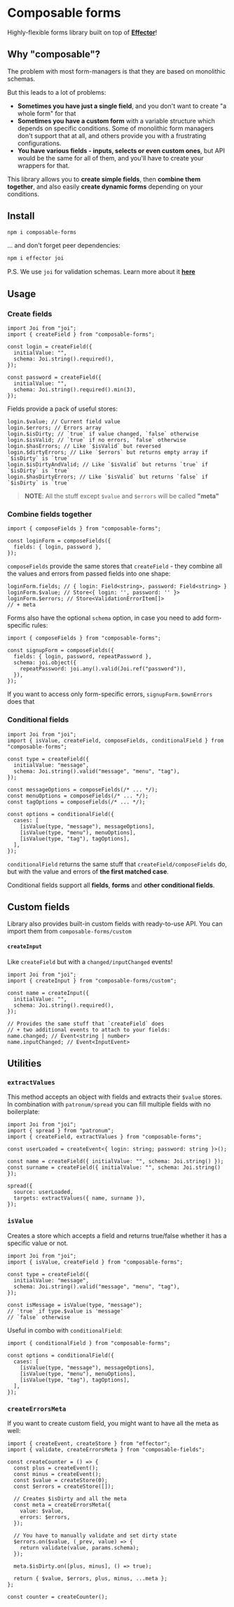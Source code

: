 # Composable forms

Highly-flexible forms library built on top of [**Effector**](https://effector.dev)!

## Why "composable"?

The problem with most form-managers is that they are based on monolithic schemas.

But this leads to a lot of problems:

- **Sometimes you have just a single field**, and you don't want to create "a whole form" for that
- **Sometimes you have a custom form** with a variable structure which depends on specific conditions. Some of monolithic form managers don't support that at all, and others provide you with a frustrating configurations.
- **You have various fields - inputs, selects or even custom ones**, but API would be the same for all of them, and you'll have to create your wrappers for that.

This library allows you to **create simple fields**, then **combine them together**, and also easily **create dynamic forms** depending on your conditions.

## Install

```bash
npm i composable-forms
```

... and don't forget peer dependencies:

```bash
npm i effector joi
```

P.S. We use `joi` for validation schemas. Learn more about it [**here**](https://joi.dev/)

## Usage

### Create fields

```tsx
import Joi from "joi";
import { createField } from "composable-forms";

const login = createField({
  initialValue: "",
  schema: Joi.string().required(),
});

const password = createField({
  initialValue: "",
  schema: Joi.string().required().min(3),
});
```

Fields provide a pack of useful stores:

```tsx
login.$value; // Current field value
login.$errors; // Errors array
login.$isDirty; // `true` if value changed, `false` otherwise
login.$isValid; // `true` if no errors, `false` otherwise
login.$hasErrors; // Like `$isValid` but reversed
login.$dirtyErrors; // Like `$errors` but returns empty array if `$isDirty` is `true`
login.$isDirtyAndValid; // Like `$isValid` but returns `true` if `$isDirty` is `true`
login.$hasDirtyErrors; // Like `$isValid` but returns `false` if `$isDirty` is `true`
```

> **NOTE**: All the stuff except `$value` and `$errors` will be called **"meta"**

### Combine fields together

```tsx
import { composeFields } from "composable-forms";

const loginForm = composeFields({
  fields: { login, password },
});
```

`composeFields` provide the same stores that `createField` - they combine all the values and errors from passed fields into one shape:

```tsx
loginForm.fields; // { login: Field<string>, password: Field<string> }
loginForm.$value; // Store<{ login: '', password: '' }>
loginForm.$errors; // Store<ValidationErrorItem[]>
// + meta
```

Forms also have the optional `schema` option, in case you need to add form-specific rules:

```tsx
import { composeFields } from "composable-forms";

const signupForm = composeFields({
  fields: { login, password, repeatPassword },
  schema: joi.object({
    repeatPassword: joi.any().valid(Joi.ref("password")),
  }),
});
```

If you want to access only form-specific errors, `signupForm.$ownErrors` does that

### Conditional fields

```tsx
import Joi from "joi";
import { isValue, createField, composeFields, conditionalField } from "composable-forms";

const type = createField({
  initialValue: "message",
  schema: Joi.string().valid("message", "menu", "tag"),
});

const messageOptions = composeFields(/* ... */);
const menuOptions = composeFields(/* ... */);
const tagOptions = composeFields(/* ... */);

const options = conditionalField({
  cases: [
    [isValue(type, "message"), messageOptions],
    [isValue(type, "menu"), menuOptions],
    [isValue(type, "tag"), tagOptions],
  ],
});
```

`conditionalField` returns the same stuff that `createField/composeFields` do, but with the value and errors of **the first matched case**.

Conditional fields support all **fields**, **forms** and **other conditional fields**.

## Custom fields

Library also provides built-in custom fields with ready-to-use API.
You can import them from `composable-forms/custom`

#### `createInput`

Like `createField` but with a `changed/inputChanged` events!

```tsx
import Joi from "joi";
import { createInput } from "composable-forms/custom";

const name = createInput({
  initialValue: "",
  schema: Joi.string().required(),
});

// Provides the same stuff that `createField` does
// + two additional events to attach to your fields:
name.changed; // Event<string | number>
name.inputChanged; // Event<InputEvent>
```

## Utilities

### `extractValues`

This method accepts an object with fields and extracts their `$value` stores.  
In combination with `patronum/spread` you can fill multiple fields with no boilerplate:

```tsx
import Joi from "joi";
import { spread } from "patronum";
import { createField, extractValues } from "composable-forms";

const userLoaded = createEvent<{ login: string; password: string }>();

const name = createField({ initialValue: "", schema: Joi.string() });
const surname = createField({ initialValue: "", schema: Joi.string() });

spread({
  source: userLoaded,
  targets: extractValues({ name, surname }),
});
```

### `isValue`

Creates a store which accepts a field and returns true/false whether it has a specific value or not.

```tsx
import Joi from "joi";
import { isValue, createField } from "composable-forms";

const type = createField({
  initialValue: "message",
  schema: Joi.string().valid("message", "menu", "tag"),
});

const isMessage = isValue(type, "message");
// `true` if type.$value is 'message'
// `false` otherwise
```

Useful in combo with `conditionalField`:

```tsx
import { conditionalField } from "composable-forms";

const options = conditionalField({
  cases: [
    [isValue(type, "message"), messageOptions],
    [isValue(type, "menu"), menuOptions],
    [isValue(type, "tag"), tagOptions],
  ],
});
```

### `createErrorsMeta`

If you want to create custom field, you might want to have all the meta as well:

```tsx
import { createEvent, createStore } from "effector";
import { validate, createErrorsMeta } from "composable-fields";

const createCounter = () => {
  const plus = createEvent();
  const minus = createEvent();
  const $value = createStore(0);
  const $errors = createStore([]);

  // Creates $isDirty and all the meta
  const meta = createErrorsMeta({
    value: $value,
    errors: $errors,
  });

  // You have to manually validate and set dirty state
  $errors.on($value, (_prev, value) => {
    return validate(value, params.schema);
  });

  meta.$isDirty.on([plus, minus], () => true);

  return { $value, $errors, plus, minus, ...meta };
};

const counter = createCounter();
```
